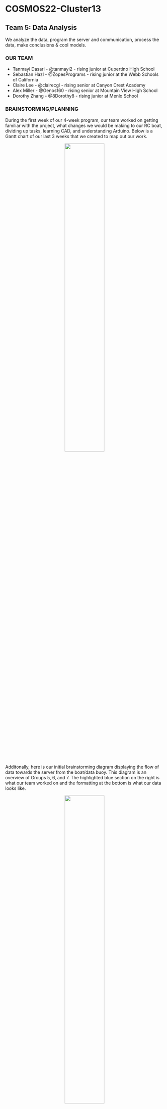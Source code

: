 # COSMOS22-Cluster13

## Team 5: Data Analysis
We analyze the data, program the server and communication, process the data, make conclusions & cool models.

### OUR TEAM
* Tanmayi Dasari - @tanmayi2 - rising junior at Cupertino High School
* Sebastian Hazl - @ZopesPrograms - rising junior at the Webb Schools of California
* Claire Lee - @clairecgl - rising senior at Canyon Crest Academy
* Alex Miller - @Genos160 - rising senior at Mountain View High School
* Dorothy Zhang - @8Dorothy8 - rising junior at Menlo School

### BRAINSTORMING/PLANNING
During the first week of our 4-week program, our team worked on getting familiar with the project, what changes we would be making to our RC boat, dividing up tasks, learning CAD, and understanding Arduino. Below is a Gantt chart of our last 3 weeks that we created to map out our work.

<p align="center">
<img src="https://user-images.githubusercontent.com/69954364/182426163-c05a0b1f-ace4-4735-a91f-ec857aa3c06a.png" width="50%"  />
</p>

Additonally, here is our initial brainstorming diagram displaying the flow of data towards the server from the boat/data buoy. This diagram is an overview of Groups 5, 6, and 7. The highlighted blue section on the right is what our team worked on and the formatting at the bottom is what our data looks like.

<p align="center">
<img src="https://user-images.githubusercontent.com/69954364/182431420-dfefae5f-bd22-47db-9a69-b4e65ec98f1d.jpg" width="50%"  />
</p>

### WEEK 2
During the second week, our team learned about database structure using SQLite and created a database to store sensor, GPS, and timestamp data. We decided on using serial with Telemetry Team to transfer the data. Sebastian started working on transferring the data from serial to the database using Python. Dorothy and Tanmayi decided on Plotly Dash as the library for the dashboard and planned out the layout of the dashboard. Claire and Alex started to learn Python to create models. Claire delved into exploratory data analysis and started learning about K-means clustering, linear regression, and goodness of fit for our data analysis. Meanwhile, Alex set up the server with the Linux OS.

### WEEK 3

We worked on OLS and ANOVA models for data analysis, as well as continuing work on the dashboard. We completed dashboard plot code and tested the live updates on dashboard. Finally, we CADed the radio-to-stand connector of LoRa and server, an esp32 protective box, and LoRa reciever case. On Friday, we went to the Miramar Lake for the final test of our roboboat. We got to see data send to our dashboard and update on refresh!

<p align="center">
  <img src="https://user-images.githubusercontent.com/69954364/182473304-3c8fe707-18ca-4bba-8e96-e721b1e15979.jpg" width="49%"  />
  <img src="https://user-images.githubusercontent.com/69954364/182474054-214cc68a-ca6b-4b52-8d15-42015d050fe6.jpeg" width="49%"  />
</p>
<p align="center">
  <img align="top" src="https://user-images.githubusercontent.com/69954364/182469746-49c51d90-2528-4192-bcd1-7e65fad7d31a.jpeg" width="45%" />
  <img align="top" src="https://user-images.githubusercontent.com/69954364/182478764-6995362e-a6c3-4817-ac1d-281dff6e10d7.jpeg" width="45%" />
</p>

### RESULTS
We cleaned the Miramar data to get rid of faulty data, converted the timestamps from a string to datetime, our measurements to floats, and also converted the timestamps to reflect our PDT time. Before cleaning the data, pH levels ranged from 16 to 18 on a 14 point scale and some values included jumbled letters and symbols for when the arduino was unable to properly relay information. After testing the lake water in the lab, the Data Acquisition team was able to find that the pH should be around 8. Consequently, we subtracted 9 from each pH data point to try and normalize our data around the 8 pH range. We then filtered to only include the datapointsfrom when the buoy was in the water by only including pH values above 4. We then created and analyzed the data using pairplots, correlation plots, and mapbox. To analyze the goodness of fit, we created a linear regression model, qq plot, and normality test. We found that the Independence Assumption and Normality Assumption didn't hold, but the Constant of Variance assumption and Mean Zero Assumption did. We cleaned the data to ignore the values in this smaller hump of the pairplot to see if that model would be better and ran the test again. The R-squared value went from around 4 to 15 percent, so using the dataset that was cleaned more may be a better model. In the end, however, it seems that none of our models were ideal for predicting the pH based on temperature and total dissolved solids.

<p align="center">
  <img src="https://user-images.githubusercontent.com/69954364/182904149-bb505ec5-5858-40ad-b762-67fddb23085e.png" width="49%"  />
  <img src="https://user-images.githubusercontent.com/69954364/182904221-ed379c4b-3111-45bf-bec3-aa509499f50e.png" width="49%"  />
</p>

### CAD FILES
[ESP32 Lora Box](https://cad.onshape.com/documents/56a8fb3fd00b3845ea2166cb/w/2508b748c3d5bb36ff4afc42/e/4aeaa9f6f6c22c6a869a5fb2?renderMode=0&uiState=62ec31240c998e06cd012d65)
